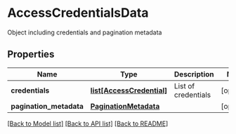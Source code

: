 # AccessCredentialsData

Object including credentials and pagination metadata
## Properties
Name | Type | Description | Notes
------------ | ------------- | ------------- | -------------
**credentials** | [**list[AccessCredential]**](AccessCredential.md) | List of credentials | [optional] 
**pagination_metadata** | [**PaginationMetadata**](PaginationMetadata.md) |  | [optional] 

[[Back to Model list]](../README.md#documentation-for-models) [[Back to API list]](../README.md#documentation-for-api-endpoints) [[Back to README]](../README.md)



